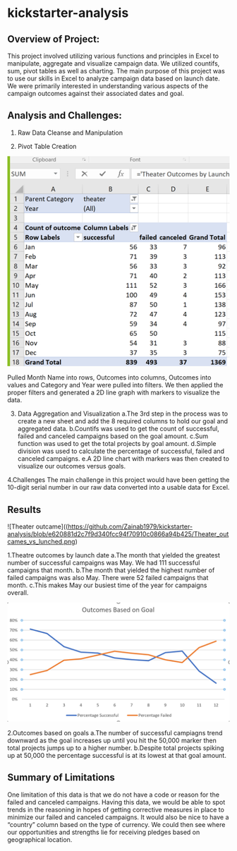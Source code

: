 # kickstarter-analysis
## Overview of Project:
This project involved utilizing various functions and principles in Excel to manipulate, aggregate and visualize campaign data. We utilized countifs, sum, pivot tables as well as charting. 
The main purpose of this project was to use our skills in Excel to analyze campaign data based on launch date. We were primarily interested in understanding various aspects of the campaign outcomes against their associated dates and goal. 

## Analysis and Challenges: 


1. Raw Data Cleanse and Manipulation

2. Pivot Table Creation

![Outcame based on Goal](https://github.com/Zainab1979/kickstarter-analysis/blob/58cf0df9556704befbfadd95e06d385202182a14/outcames.png) 
	
Pulled Month Name into rows, Outcomes into columns, Outcomes into values and Category and Year were pulled into filters.
We then applied the proper filters and generated a 2D line graph with markers to visualize the data.
   
  
3. Data Aggregation and Visualization
 a.The 3rd step in the process was to create a new sheet and add the 8 required columns to hold our goal and aggregated data.
 b.Countifs was used to get the count of successful, failed and canceled campaigns based on the goal amount. 
 c.Sum function was used to get the total projects by goal amount.
 d.Simple division was used to calculate the percentage of successful, failed and canceled campaigns. 
 e.A 2D line chart with markers was then created to visualize our outcomes versus goals.

4.Challenges
The main challenge in this project would have been getting the 10-digit serial number in our raw data converted into a usable data for Excel.

 ## Results
 ![Theater outcame]((https://github.com/Zainab1979/kickstarter-analysis/blob/e620881d2c7f9d340fcc94f70910c0866a94b425/Theater_outcames_vs_lunched.png)

1.Theatre outcomes by launch date 
a.The month that yielded the greatest number of successful campaigns was May. We had 111 successful campaigns that month. 
b.The month that yielded the highest number of failed campaigns was also May. There were 52 failed campaigns that month. 
c.This makes May our busiest time of the year for campaigns overall.
      
 ![Outcame based on Goal](https://github.com/Zainab1979/kickstarter-analysis/blob/336afde9d85ffbcce46b160555a1fbde57db806c/Outcomes%20Based%20on%20Goal.png) 

2.Outcomes based on goals
a.The number of successful campiagns trend downward as the goal increases up until you hit the 50,000 marker then total projects jumps up to a higher number. 
b.Despite total projects spiking up at 50,000 the percentage successful is at its lowest at that goal amount. 


   ## Summary of Limitations
   One limitation of this data is that we do not have a code or reason for the failed and canceled campaigns. Having this data, we would be able to spot trends in        the reasoning in hopes of getting corrective measures in place to minimize our failed and canceled campaigns. 
   It would also be nice to have a “country” column based on the type of currency. We could then see where our opportunities and strengths lie for receiving            pledges based on geographical location.

